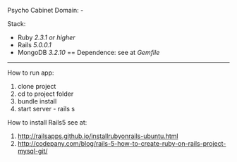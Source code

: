 Psycho Cabinet
Domain: -

Stack:
- Ruby *2.3.1 or higher*
- Rails *5.0.0.1*
- MongoDB *3.2.10*
== Dependence:
see at *Gemfile*

---

How to run app:
1. clone project
2. cd to project folder
3. bundle install
4. start server - rails s

How to install Rails5 see at:
1. http://railsapps.github.io/installrubyonrails-ubuntu.html
2. http://codepany.com/blog/rails-5-how-to-create-ruby-on-rails-project-mysql-git/